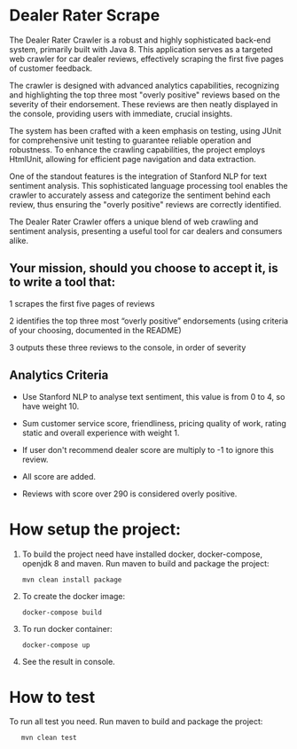 # Dealer Rater Scrape
The Dealer Rater Crawler is a robust and highly sophisticated back-end system, primarily built with Java 8. This application serves as a targeted web crawler for car dealer reviews, effectively scraping the first five pages of customer feedback.

The crawler is designed with advanced analytics capabilities, recognizing and highlighting the top three most "overly positive" reviews based on the severity of their endorsement. These reviews are then neatly displayed in the console, providing users with immediate, crucial insights.

The system has been crafted with a keen emphasis on testing, using JUnit for comprehensive unit testing to guarantee reliable operation and robustness. To enhance the crawling capabilities, the project employs HtmlUnit, allowing for efficient page navigation and data extraction.

One of the standout features is the integration of Stanford NLP for text sentiment analysis. This sophisticated language processing tool enables the crawler to accurately assess and categorize the sentiment behind each review, thus ensuring the "overly positive" reviews are correctly identified.

The Dealer Rater Crawler offers a unique blend of web crawling and sentiment analysis, presenting a useful tool for car dealers and consumers alike.


## Your mission, should you choose to accept it, is to write a tool that:

1 scrapes the first five pages of reviews

2 identifies the top three most “overly positive” endorsements (using criteria of your choosing, documented in the README)

3 outputs these three reviews to the console, in order of severity



## Analytics Criteria


* Use Stanford NLP to analyse text sentiment, this value is from 0 to 4, so have weight 10.

* Sum customer service score, friendliness, pricing quality of work, rating static and overall experience with weight 1.

* If user don't recommend dealer score are multiply to -1 to ignore this review.

* All score are added.

* Reviews with score over 290 is considered overly positive.


# How setup the project:

1. To build the project need have installed docker, docker-compose,  openjdk 8 and maven.
   Run maven to build and package the project:

       mvn clean install package

2. To create the docker image:

       docker-compose build

3. To run docker container:

       docker-compose up 

4. See the result in console.

# How to test

To run all test you need.
   Run maven to build and package the project:

       mvn clean test
